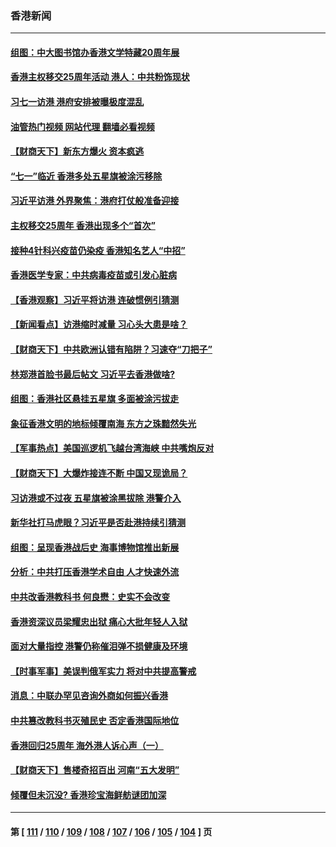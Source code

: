 ### 香港新闻
---
#### [组图：中大图书馆办香港文学特藏20周年展](../../pages/ncid1349362/n13770496.md?06301645) 
#### [香港主权移交25周年活动 港人：中共粉饰现状](../../pages/ncid1349362/n13770525.md?06301645) 
#### [习七一访港 港府安排被曝极度混乱](../../pages/ncid1349362/n13770319.md?06301645) 
#### [油管热门视频 网站代理 翻墙必看视频](http://209.222.30.114:81/youtube.html?06301645)
#### [【财商天下】新东方爆火 资本疯逃](../../pages/ncid1349362/n13770185.md?06301645) 
#### [“七一”临近 香港多处五星旗被涂污移除](../../pages/ncid1349362/n13770211.md?06301645) 
#### [习近平访港 外界聚焦：港府打仗般准备迎接](../../pages/ncid1349362/n13770101.md?06301645) 
#### [主权移交25周年 香港出现多个“首次”](../../pages/ncid1349362/n13770117.md?06301645) 
#### [接种4针科兴疫苗仍染疫 香港知名艺人“中招”](../../pages/ncid1349362/n13770152.md?06301645) 
#### [香港医学专家：中共病毒疫苗或引发心脏病](../../pages/ncid1349362/n13770088.md?06301645) 
#### [【香港观察】习近平将访港 连破惯例引猜测](../../pages/ncid1349362/n13769810.md?06301645) 
#### [【新闻看点】访港缩时减量 习心头大患是啥？](../../pages/ncid1349362/n13769527.md?06301645) 
#### [【财商天下】中共欧洲认错有陷阱？习速夺“刀把子”](../../pages/ncid1349362/n13769414.md?06301645) 
#### [林郑港首脸书最后帖文 习近平去香港做啥?](../../pages/ncid1349362/n13769393.md?06301645) 
#### [组图：香港社区悬挂五星旗 多面被涂污拔走](../../pages/ncid1349362/n13769062.md?06301645) 
#### [象征香港文明的地标倾覆南海 东方之珠黯然失光](../../pages/ncid1349362/n13769340.md?06301645) 
#### [【军事热点】美国巡逻机飞越台湾海峡 中共嘴炮反对](../../pages/ncid1349362/n13768976.md?06301645) 
#### [【财商天下】大爆炸接连不断 中国又现诡局？](../../pages/ncid1349362/n13768662.md?06301645) 
#### [习访港或不过夜 五星旗被涂黑拔除 港警介入](../../pages/ncid1349362/n13768459.md?06301645) 
#### [新华社打马虎眼？习近平是否赴港持续引猜测](../../pages/ncid1349362/n13768605.md?06301645) 
#### [组图：呈现香港战后史 海事博物馆推出新展](../../pages/ncid1349362/n13768319.md?06301645) 
#### [分析：中共打压香港学术自由 人才快速外流](../../pages/ncid1349362/n13768191.md?06301645) 
#### [中共改香港教科书 何良懋：史实不会改变](../../pages/ncid1349362/n13767450.md?06301645) 
#### [香港资深议员梁耀忠出狱 痛心大批年轻人入狱](../../pages/ncid1349362/n13767820.md?06301645) 
#### [面对大量指控 港警仍称催泪弹不损健康及环境](../../pages/ncid1349362/n13767846.md?06301645) 
#### [【时事军事】美误判俄军实力 将对中共提高警戒](../../pages/ncid1349362/n13767007.md?06301645) 
#### [消息：中联办罕见咨询外商如何振兴香港](../../pages/ncid1349362/n13767422.md?06301645) 
#### [中共篡改教科书灭殖民史 否定香港国际地位](../../pages/ncid1349362/n13767369.md?06301645) 
#### [香港回归25周年 海外港人诉心声（一）](../../pages/ncid1349362/n13767014.md?06301645) 
#### [【财商天下】售楼奇招百出 河南“五大发明”](../../pages/ncid1349362/n13766878.md?06301645) 
#### [倾覆但未沉没? 香港珍宝海鲜舫谜团加深](../../pages/ncid1349362/n13766928.md?06301645) 

---
#### 第 [ [111](./111.md?06301645) / [110](./110.md?06301645) / [109](./109.md?06301645) / [108](./108.md?06301645) / [107](./107.md?06301645) / [106](./106.md?06301645) / [105](./105.md?06301645) / [104](./104.md?06301645) ] 页
